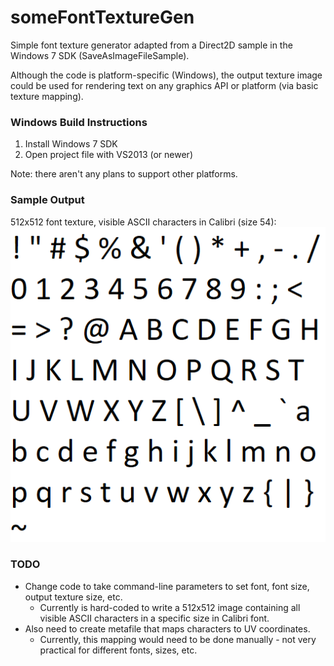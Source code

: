 # someFontTextureGen

Simple font texture generator adapted from a Direct2D sample in the Windows 7 SDK (SaveAsImageFileSample).

Although the code is platform-specific (Windows), the output texture image could be used for rendering text on any graphics API or platform (via basic texture mapping).

### Windows Build Instructions

1. Install Windows 7 SDK
2. Open project file with VS2013 (or newer)

Note: there aren't any plans to support other platforms.

### Sample Output

512x512 font texture, visible ASCII characters in Calibri (size 54):
![Sample Output](example/calibri512.png)

### TODO
* Change code to take command-line parameters to set font, font size, output texture size, etc.
  * Currently is hard-coded to write a 512x512 image containing all visible ASCII characters in a specific size in Calibri font.
* Also need to create metafile that maps characters to UV coordinates.
  * Currently, this mapping would need to be done manually - not very practical for different fonts, sizes, etc.
